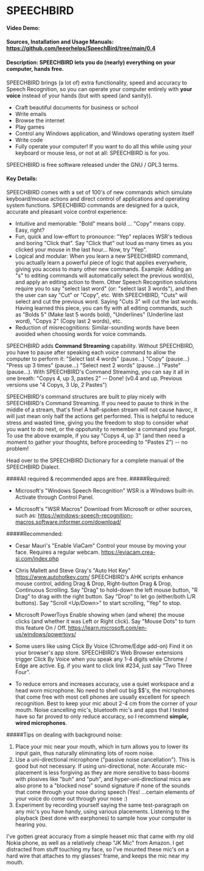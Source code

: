 # SPEECHBIRD
#### Video Demo:  <URL HERE>
#### Sources, Installation and Usage Manuals:  https://github.com/leeorhelps/SpeechBird/tree/main/0.4
#### Description: SPEECHBIRD lets you do (nearly) everything on your computer, hands free.
SPEECHBIRD brings (a lot of) extra functionality, speed and accuracy to Speech Recognition, so you can operate your computer entirely with **your voice** instead of your hands (but with speed (and sanity)).

* Craft beautiful documents for business or school
* Write emails
* Browse the internet
* Play games
* Control any Windows application, and Windows operating system itself
* Write code
* Fully operate your computer!
If you want to do all this while using your keyboard or mouse less, or not at all: SPEECHBIRD is for you.

SPEECHBIRD is free software released under the GNU / GPL3 terms.

#### Key Details:
SPEECHBIRD comes with a set of 100's of new commands which simulate keyboard/mouse actions and direct control of applications and operating system functions. SPEECHBIRD commands are designed for a quick, accurate and pleasant voice control experience:
* Intuitive and memorable: "Bold" means bold ... "Copy" means copy. Easy, right?
* Fun, quick and low-effort to pronounce: "Yep" replaces WSR's tedious and boring "Click that". Say "Click that" out loud as many times as you clicked your mouse in the last hour... Now, try "Yep".
* Logical and modular: When you learn a new SPEECHBIRD command, you actually learn a powerful piece of logic that applies everywhere, giving you access to many other new commands. Example: Adding an "s" to editing commands will automatically select the previous word(s), and apply an editing action to them. Other Speech Recognition solutions require you to say "select last word" (or: "select last 3 words"), and then the user can say "Cut" or "Copy", etc. With SPEECHBIRD, "Cuts" will select and cut the previous word. Saying "Cuts 3" will cut the last words. Having learned this piece, you can fly with all editing commands, such as "Bolds 5" (Make last 5 words bold), "Underlines" (Underline last word), "Copys 2" (Copy last 2 words), etc.
* Reduction of misrecognitions: Similar-sounding words have been avoided when choosing words for voice commands.

SPEECHBIRD adds **Command Streaming** capability. Without SPEECHBIRD, you have to pause after speaking each voice command to allow the computer to perform it:
"Select last 4 words" (pause...) "Copy" (pause...) "Press up 3 times" (pause...) "Select next 2 words" (pause...) "Paste" (pause...).
With SPEECHBIRD's Command Streaming, you can say it all in one breath: "Copys 4, up 3, pastes 2" -- Done!
(v0.4 and up. Previous versions use "4 Copys, 3 Up, 2 Pastes")

SPEECHBIRD's command structures are built to play nicely with SPEECHBIRD's Command Streaming. If you need to pause to think in the middle of a stream, that's fine! A half-spoken stream will not cause havoc, it will just mean only half the actions get performed. This is helpful to reduce stress and wasted time, giving you the freedom to stop to consider what you want to do next, or the oppotunity to remember a command you forgot. To use the above example, if you say "Copys 4, up 3" (and then need a moment to gather your thoughts, before proceeding to "Pastes 2") -- no problem!

Head over to the SPEECHBIRD Dictionary for a complete manual of the SPEECHBIRD Dialect.

####All required & recommended apps are free.
#####Required:
* Microsoft's "Windows Speech Recognition"
WSR is a Windows built-in. Activate through Control Panel.

* Microsoft's "WSR Macros"
Download from Microsoft or other sources, such as:
https://windows-speech-recognition-macros.software.informer.com/download/

#####Recommended: 
* Cesar Mauri's "Enable ViaCam"
Control your mouse by moving your face. Requires a regular webcam.
https://eviacam.crea-si.com/index.php

* Chris Mallett and Steve Gray's "Auto Hot Key"
https://www.autohotkey.com/
SPEECHBIRD's AHK scripts enhance mouse control, adding Drag & Drop, Right-button Drag & Drop, Continuous Scrolling. Say "Drag" to hold-down the left mouse button, "R Drag" to drag with the right button. Say "Drop" to let go (either/both L/R buttons). Say "Scroll <Up/Down>" to start scrolling, "Yep" to stop.

* Microsoft PowerToys
Enable showing when (and where) the mouse clicks (and whether it was Left or Right click).
Say "Mouse Dots" to turn this feature On / Off.
https://learn.microsoft.com/en-us/windows/powertoys/

* Some users like using Click By Voice (Chrome/Edge add-on)
Find it on your browser's app store.
SPEECHBIRD's Web Browser extensions trigger Click By Voice when you speak any 1-4 digits while Chrome / Edge are active. Eg. if you want to click link #234, just say "Two Three Four".

* To reduce errors and increases accuracy, use a quiet workspace and a head worn microphone. No need to shell out big $$'s, the microphones that come free with most cell phones are usually excellent for speech recognition. Best to keep your mic about 2-4 cm from the corner of your mouth. Noise cancelling mic's, bluetooth mic's and apps that I tested have so far proved to only reduce accuracy, so I recommend **simple, wired microphones**.

#####Tips on dealing with background noise:
1. Place your mic near your mouth, which in turn allows you to lower its input gain, thus naturally eliminating lots of room noise.
2. Use a uni-directional microphone ("passive noise cancellation"). This is good but not necessary. If using uni-directional, note: Accurate mic-placement is less forgiving as they are more sensitive to bass-booms with plosives like "buh" and "puh", and hyper-uni-directional mics are also prone to a "blocked nose" sound signature if none of the sounds that come through your nose during speech (Yes! ...certain elements of your voice do come out through your nose :)
3. Experiment by recording yourself saying the same test-paragraph on any mic's you have handy, using various placements. Listening to the playback (best done with earphones) to sample how your computer is hearing you.

I've gotten great accuracy from a simple heaset mic that came with my old Nokia phone, as well as a relatively cheap "JK Mic" from Amazon. I get distracted from stuff touching my face, so I've mounted these mic's on a hard wire that attaches to my glasses' frame, and keeps the mic near my mouth.
